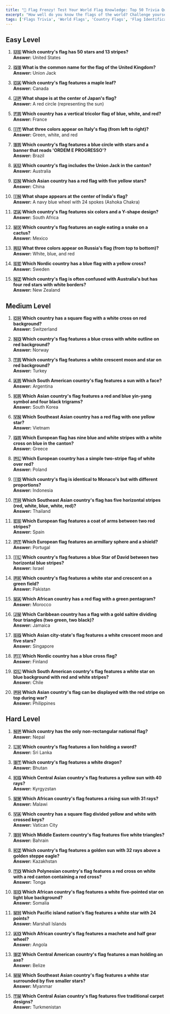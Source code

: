 ```yaml
---
title: "🚩 Flag Frenzy! Test Your World Flag Knowledge: Top 50 Trivia Questions!"
excerpt: "How well do you know the flags of the world? Challenge yourself with our colorful collection of 50 flag trivia questions!"
tags: ['Flags Trivia', 'World Flags', 'Country Flags', 'Flag Identification', 'Geography Quiz', 'National Flags']
---
```


## Easy Level

1. **🇺🇸 Which country's flag has 50 stars and 13 stripes?**  
   **Answer:** United States

2. **🇬🇧 What is the common name for the flag of the United Kingdom?**  
   **Answer:** Union Jack

3. **🇨🇦 Which country's flag features a maple leaf?**  
   **Answer:** Canada

4. **🇯🇵 What shape is at the center of Japan's flag?**  
   **Answer:** A red circle (representing the sun)

5. **🇫🇷 Which country has a vertical tricolor flag of blue, white, and red?**  
   **Answer:** France

6. **🇮🇹 What three colors appear on Italy's flag (from left to right)?**  
   **Answer:** Green, white, and red

7. **🇧🇷 Which country's flag features a blue circle with stars and a banner that reads 'ORDEM E PROGRESSO'?**  
   **Answer:** Brazil

8. **🇦🇺 Which country's flag includes the Union Jack in the canton?**  
   **Answer:** Australia

9. **🇨🇳 Which Asian country has a red flag with five yellow stars?**  
   **Answer:** China

10. **🇮🇳 What shape appears at the center of India's flag?**  
   **Answer:** A navy blue wheel with 24 spokes (Ashoka Chakra)

11. **🇿🇦 Which country's flag features six colors and a Y-shape design?**  
   **Answer:** South Africa

12. **🇲🇽 Which country's flag features an eagle eating a snake on a cactus?**  
   **Answer:** Mexico

13. **🇷🇺 What three colors appear on Russia's flag (from top to bottom)?**  
   **Answer:** White, blue, and red

14. **🇸🇪 Which Nordic country has a blue flag with a yellow cross?**  
   **Answer:** Sweden

15. **🇳🇿 Which country's flag is often confused with Australia's but has four red stars with white borders?**  
   **Answer:** New Zealand

## Medium Level

1. **🇨🇭 Which country has a square flag with a white cross on red background?**  
   **Answer:** Switzerland

2. **🇳🇴 Which country's flag features a blue cross with white outline on red background?**  
   **Answer:** Norway

3. **🇹🇷 Which country's flag features a white crescent moon and star on red background?**  
   **Answer:** Turkey

4. **🇦🇷 Which South American country's flag features a sun with a face?**  
   **Answer:** Argentina

5. **🇰🇷 Which Asian country's flag features a red and blue yin-yang symbol and four black trigrams?**  
   **Answer:** South Korea

6. **🇻🇳 Which Southeast Asian country has a red flag with one yellow star?**  
   **Answer:** Vietnam

7. **🇬🇷 Which European flag has nine blue and white stripes with a white cross on blue in the canton?**  
   **Answer:** Greece

8. **🇵🇱 Which European country has a simple two-stripe flag of white over red?**  
   **Answer:** Poland

9. **🇮🇩 Which country's flag is identical to Monaco's but with different proportions?**  
   **Answer:** Indonesia

10. **🇹🇭 Which Southeast Asian country's flag has five horizontal stripes (red, white, blue, white, red)?**  
   **Answer:** Thailand

11. **🇪🇸 Which European flag features a coat of arms between two red stripes?**  
   **Answer:** Spain

12. **🇵🇹 Which European flag features an armillary sphere and a shield?**  
   **Answer:** Portugal

13. **🇮🇱 Which country's flag features a blue Star of David between two horizontal blue stripes?**  
   **Answer:** Israel

14. **🇵🇰 Which country's flag features a white star and crescent on a green field?**  
   **Answer:** Pakistan

15. **🇲🇦 Which African country has a red flag with a green pentagram?**  
   **Answer:** Morocco

16. **🇯🇲 Which Caribbean country has a flag with a gold saltire dividing four triangles (two green, two black)?**  
   **Answer:** Jamaica

17. **🇸🇬 Which Asian city-state's flag features a white crescent moon and five stars?**  
   **Answer:** Singapore

18. **🇫🇮 Which Nordic country has a blue cross flag?**  
   **Answer:** Finland

19. **🇨🇱 Which South American country's flag features a white star on blue background with red and white stripes?**  
   **Answer:** Chile

20. **🇵🇭 Which Asian country's flag can be displayed with the red stripe on top during war?**  
   **Answer:** Philippines

## Hard Level

1. **🇳🇵 Which country has the only non-rectangular national flag?**  
   **Answer:** Nepal

2. **🇱🇰 Which country's flag features a lion holding a sword?**  
   **Answer:** Sri Lanka

3. **🇧🇹 Which country's flag features a white dragon?**  
   **Answer:** Bhutan

4. **🇰🇬 Which Central Asian country's flag features a yellow sun with 40 rays?**  
   **Answer:** Kyrgyzstan

5. **🇲🇼 Which African country's flag features a rising sun with 31 rays?**  
   **Answer:** Malawi

6. **🇻🇦 Which country has a square flag divided yellow and white with crossed keys?**  
   **Answer:** Vatican City

7. **🇧🇭 Which Middle Eastern country's flag features five white triangles?**  
   **Answer:** Bahrain

8. **🇰🇿 Which country's flag features a golden sun with 32 rays above a golden steppe eagle?**  
   **Answer:** Kazakhstan

9. **🇹🇴 Which Polynesian country's flag features a red cross on white with a red canton containing a red cross?**  
   **Answer:** Tonga

10. **🇸🇴 Which African country's flag features a white five-pointed star on light blue background?**  
   **Answer:** Somalia

11. **🇲🇭 Which Pacific island nation's flag features a white star with 24 points?**  
   **Answer:** Marshall Islands

12. **🇦🇴 Which African country's flag features a machete and half gear wheel?**  
   **Answer:** Angola

13. **🇧🇿 Which Central American country's flag features a man holding an axe?**  
   **Answer:** Belize

14. **🇲🇲 Which Southeast Asian country's flag features a white star surrounded by five smaller stars?**  
   **Answer:** Myanmar

15. **🇹🇲 Which Central Asian country's flag features five traditional carpet designs?**  
   **Answer:** Turkmenistan

